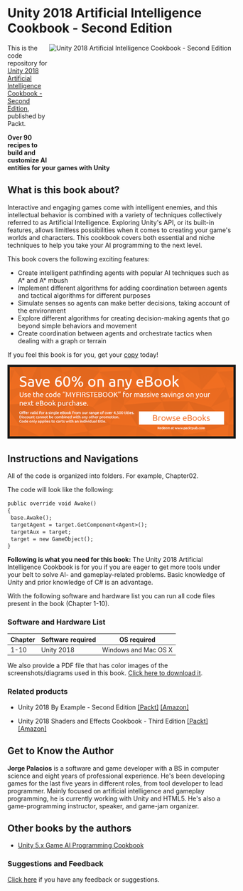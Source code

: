 # Unity 2018 Artificial Intelligence Cookbook - Second Edition

<a href="https://www.packtpub.com/game-development/unity-2018-artificial-intelligence-cookbook-second-edition?utm_source=github&utm_medium=repository&utm_campaign=9781788626170"><img src="https://www.packtpub.com/sites/default/files/B08992_0.png" alt="Unity 2018 Artificial Intelligence Cookbook - Second Edition" height="256px" align="right"></a>

This is the code repository for [Unity 2018 Artificial Intelligence Cookbook - Second Edition](https://www.packtpub.com/game-development/unity-2018-artificial-intelligence-cookbook-second-edition?utm_source=github&utm_medium=repository&utm_campaign=9781788626170), published by Packt.

**Over 90 recipes to build and customize AI entities for your games with Unity**

## What is this book about?
Interactive and engaging games come with intelligent enemies, and this intellectual behavior is combined with a variety of techniques collectively referred to as Artificial Intelligence. Exploring Unity's API, or its built-in features, allows limitless possibilities when it comes to creating your game's worlds and characters. This cookbook covers both essential and niche techniques to help you take your AI programming to the next level.

This book covers the following exciting features:
* Create intelligent pathfinding agents with popular AI techniques such as A* and A* mbush
* Implement different algorithms for adding coordination between agents and tactical algorithms for different purposes
* Simulate senses so agents can make better decisions, taking account of the environment
* Explore different algorithms for creating decision-making agents that go beyond simple behaviors and movement
* Create coordination between agents and orchestrate tactics when dealing with a graph or terrain

If you feel this book is for you, get your [copy](https://www.amazon.com/dp/1788626176) today!

<a href="https://www.packtpub.com/?utm_source=github&utm_medium=banner&utm_campaign=GitHubBanner"><img src="https://raw.githubusercontent.com/PacktPublishing/GitHub/master/GitHub.png" 
alt="https://www.packtpub.com/" border="5" /></a>


## Instructions and Navigations
All of the code is organized into folders. For example, Chapter02.

The code will look like the following:
```
public override void Awake()
{
 base.Awake();
 targetAgent = target.GetComponent<Agent>();
 targetAux = target;
 target = new GameObject();
}
```

**Following is what you need for this book:**
The Unity 2018 Artificial Intelligence Cookbook is for you if you are eager to get more tools under your belt to solve AI- and gameplay-related problems. Basic knowledge of Unity and prior knowledge of C# is an advantage.

With the following software and hardware list you can run all code files present in the book (Chapter 1-10).

### Software and Hardware List

| Chapter  | Software required                   | OS required                        |
| -------- | ------------------------------------| -----------------------------------|
| 1-10        | Unity 2018                          | Windows and Mac OS X |

We also provide a PDF file that has color images of the screenshots/diagrams used in this book. [Click here to download it](https://www.packtpub.com/sites/default/files/downloads/Unity2018ArtificialIntelligenceCookbookSecondEdition_ColorImages.pdf).

### Related products <Other books you may enjoy>
* Unity 2018 By Example - Second Edition [[Packt]](https://www.packtpub.com/game-development/unity-2018-example-second-edition?utm_source=github&utm_medium=repository&utm_campaign=9781788398701) [[Amazon]](https://www.amazon.com/dp/178839870X)

* Unity 2018 Shaders and Effects Cookbook - Third Edition [[Packt]](https://www.packtpub.com/game-development/unity-2018-shaders-and-effects-cookbook-third-edition?utm_source=github&utm_medium=repository&utm_campaign=9781788396233) [[Amazon]](https://www.amazon.com/dp/1788396235)

## Get to Know the Author
**Jorge Palacios** is a software and game developer with a BS in computer science and eight years of professional experience. He's been developing games for the last five years in different roles, from tool developer to lead programmer. Mainly focused on artificial intelligence and gameplay programming, he is currently working with Unity and HTML5. He's also a game-programming instructor, speaker, and game-jam organizer.

## Other books by the authors
* [Unity 5.x Game AI Programming Cookbook](https://www.packtpub.com/game-development/unity-5x-game-ai-programming-cookbook?utm_source=github&utm_medium=repository&utm_campaign=9781783553570)

### Suggestions and Feedback
[Click here](https://docs.google.com/forms/d/e/1FAIpQLSdy7dATC6QmEL81FIUuymZ0Wy9vH1jHkvpY57OiMeKGqib_Ow/viewform) if you have any feedback or suggestions.
